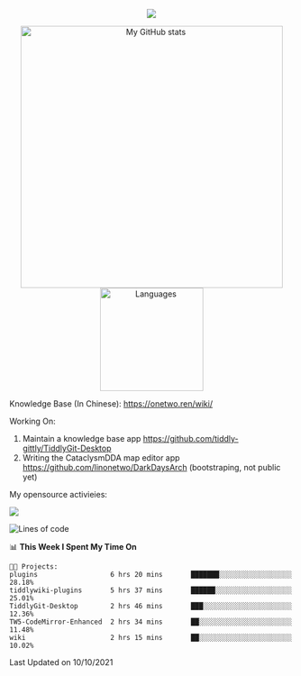 <a href="https://github.com/linonetwo">
    <p align="center">
        <img src="https://github-profile-trophy.vercel.app/?username=linonetwo&column=7&theme=onedark"/>
    </p>
</a>
<a align="center" href="https://github.com/linonetwo">
  <p align="center">
    <img src="https://github-readme-stats.vercel.app/api?username=linonetwo&show_icons=true&count_private=true" alt="My GitHub stats" width="465"/>
    <img src="https://github-readme-stats.vercel.app/api/top-langs/?username=linonetwo&layout=compact&langs_count=10" alt="Languages" height="183">
  </p>
</a>

Knowledge Base (In Chinese): https://onetwo.ren/wiki/

Working On: 

1. Maintain a knowledge base app https://github.com/tiddly-gittly/TiddlyGit-Desktop
1. Writing the CataclysmDDA map editor app https://github.com/linonetwo/DarkDaysArch (bootstraping, not public yet)

My opensource activieies:

![](https://visitor-badge.glitch.me/badge?page_id=linonetwo.linonetwo)

<!--START_SECTION:waka-->
![Lines of code](https://img.shields.io/badge/From%20Hello%20World%20I%27ve%20Written-2.6%20million%20lines%20of%20code-blue)

📊 **This Week I Spent My Time On** 

```text
🐱‍💻 Projects: 
plugins                  6 hrs 20 mins       ███████░░░░░░░░░░░░░░░░░░   28.18% 
tiddlywiki-plugins       5 hrs 37 mins       ██████░░░░░░░░░░░░░░░░░░░   25.01% 
TiddlyGit-Desktop        2 hrs 46 mins       ███░░░░░░░░░░░░░░░░░░░░░░   12.36% 
TW5-CodeMirror-Enhanced  2 hrs 34 mins       ██░░░░░░░░░░░░░░░░░░░░░░░   11.48% 
wiki                     2 hrs 15 mins       ██░░░░░░░░░░░░░░░░░░░░░░░   10.02%

```


 Last Updated on 10/10/2021
<!--END_SECTION:waka-->
